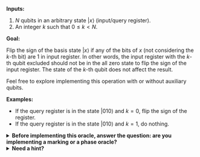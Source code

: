 **Inputs:**

  1. $N$ qubits in an arbitrary state $|x\rangle$ (input/query register).
  2. An integer $k$ such that $0 \leq k < N$.

**Goal:**

Flip the sign of the basis state $|x\rangle$ if any of the bits of $x$ (not considering the $k$-th bit) are $1$ in input register. In other words, the input register with the $k$-th qubit excluded should not be in the all zero state to flip the sign of the input register. The state of the $k$-th qubit does not affect the result.

Feel free to explore implementing this operation with or without auxiliary qubits.

**Examples:**

* If the query register is in the state $|010\rangle$ and $k=0$, flip the sign of the register.
* If the query register is in the state $|010\rangle$ and $k=1$, do nothing.

<details>
  <summary><b>Before implementing this oracle, answer the question: are you implementing a marking or a phase oracle?</b></summary>
    This is a phase oracle, because we are changing the phase of the input state $|x\rangle$ based on the value of the function $f(x)$.
</details>

<details>
  <summary><b>Need a hint?</b></summary>
  You can use the previously implemented oracles if needed by copying the code.
  <br/>
  You can use <a href="https://docs.microsoft.com/en-us/azure/quantum/user-guide/language/expressions/itemaccessexpressions">array slicing</a> to get parts of the array before and after the $k$-th element.
</details>
